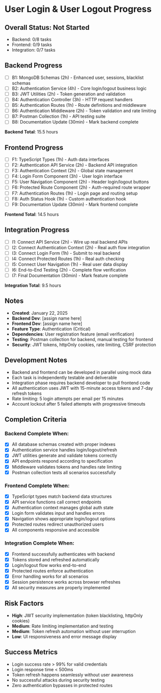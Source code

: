 # User Login & User Logout Progress

## Overall Status: Not Started
- Backend: 0/8 tasks
- Frontend: 0/9 tasks  
- Integration: 0/7 tasks

## Backend Progress
- [ ] B1: MongoDB Schemas (2h) - Enhanced user, sessions, blacklist schemas
- [ ] B2: Authentication Service (4h) - Core login/logout business logic
- [ ] B3: JWT Utilities (2h) - Token generation and validation
- [ ] B4: Authentication Controller (3h) - HTTP request handlers
- [ ] B5: Authentication Routes (1h) - Route definitions and middleware
- [ ] B6: Authentication Middleware (2h) - Token validation and rate limiting
- [ ] B7: Postman Collection (1h) - API testing suite
- [ ] B8: Documentation Update (30min) - Mark backend complete

**Backend Total**: 15.5 hours

## Frontend Progress
- [ ] F1: TypeScript Types (1h) - Auth data interfaces
- [ ] F2: Authentication API Service (2h) - Backend API integration
- [ ] F3: Authentication Context (2h) - Global state management
- [ ] F4: Login Form Component (3h) - User login interface
- [ ] F5: User Navigation Component (2h) - Header login/logout buttons
- [ ] F6: Protected Route Component (2h) - Auth-required route wrapper
- [ ] F7: Authentication Routes (1h) - Login page and routing setup
- [ ] F8: Auth Status Hook (1h) - Custom authentication hook
- [ ] F9: Documentation Update (30min) - Mark frontend complete

**Frontend Total**: 14.5 hours

## Integration Progress
- [ ] I1: Connect API Service (2h) - Wire up real backend APIs
- [ ] I2: Connect Authentication Context (2h) - Real auth flow integration
- [ ] I3: Connect Login Form (1h) - Submit to real backend
- [ ] I4: Connect Protected Routes (1h) - Real auth checking
- [ ] I5: Connect User Navigation (1h) - Real user data display
- [ ] I6: End-to-End Testing (2h) - Complete flow verification
- [ ] I7: Final Documentation (30min) - Mark feature complete

**Integration Total**: 9.5 hours

## Notes
- **Created**: January 22, 2025
- **Backend Dev**: [assign name here]
- **Frontend Dev**: [assign name here]
- **Feature Type**: Authentication (Critical)
- **Dependencies**: User registration feature (email verification)
- **Testing**: Postman collection for backend, manual testing for frontend
- **Security**: JWT tokens, httpOnly cookies, rate limiting, CSRF protection

## Development Notes
- Backend and frontend can be developed in parallel using mock data
- Each task is independently testable and deliverable
- Integration phase requires backend developer to pull frontend code
- All authentication uses JWT with 15-minute access tokens and 7-day refresh tokens
- Rate limiting: 5 login attempts per email per 15 minutes
- Account lockout after 5 failed attempts with progressive timeouts

## Completion Criteria
### Backend Complete When:
- [x] All database schemas created with proper indexes
- [x] Authentication service handles login/logout/refresh
- [x] JWT utilities generate and validate tokens correctly
- [x] API endpoints respond according to specification
- [x] Middleware validates tokens and handles rate limiting
- [x] Postman collection tests all scenarios successfully

### Frontend Complete When:
- [x] TypeScript types match backend data structures
- [x] API service functions call correct endpoints
- [x] Authentication context manages global auth state
- [x] Login form validates input and handles errors
- [x] Navigation shows appropriate login/logout options
- [x] Protected routes redirect unauthorized users
- [x] All components responsive and accessible

### Integration Complete When:
- [x] Frontend successfully authenticates with backend
- [x] Tokens stored and refreshed automatically
- [x] Login/logout flow works end-to-end
- [x] Protected routes enforce authentication
- [x] Error handling works for all scenarios
- [x] Session persistence works across browser refreshes
- [x] All security measures are properly implemented

## Risk Factors
- **High**: JWT security implementation (token blacklisting, httpOnly cookies)
- **Medium**: Rate limiting implementation and testing
- **Medium**: Token refresh automation without user interruption  
- **Low**: UI responsiveness and error message display

## Success Metrics
- Login success rate > 99% for valid credentials
- Login response time < 500ms
- Token refresh happens seamlessly without user awareness
- No successful attacks during security testing
- Zero authentication bypasses in protected routes

